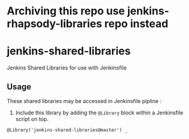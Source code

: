 # Archiving this repo use jenkins-rhapsody-libraries repo instead

# jenkins-shared-libraries
Jenkins Shared Libraries for use with Jenkinsfile

## Usage

These shared libraries may be accessed in Jenkinsfile pipline :
1. Include this library by adding the `@Library` block within a Jenkinsfile script on top.

```
@Library('jenkins-shared-libraries@master') _
```
